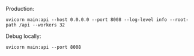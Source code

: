 Production:
```
uvicorn main:api --host 0.0.0.0 --port 8008 --log-level info --root-path /api --workers 32
```

Debug locally:
```
uvicorn main:api --port 8008
```
